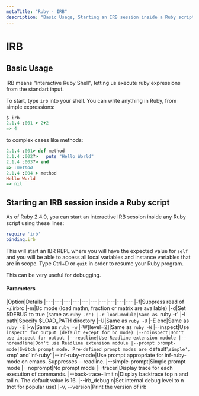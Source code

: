 ```yaml
---
metaTitle: "Ruby - IRB"
description: "Basic Usage, Starting an IRB session inside a Ruby script"
---
```


# IRB




## Basic Usage


IRB means "Interactive Ruby Shell", letting us execute ruby expressions from the standart input.

To start, type `irb` into your shell. You can write anything in Ruby, from simple expressions:

```ruby
$ irb
2.1.4 :001 > 2+2
=> 4

```

to complex cases like methods:

```ruby
2.1.4 :001> def method
2.1.4 :002?>   puts "Hello World"
2.1.4 :003?> end
=> :method
2.1.4 :004 > method
Hello World
=> nil

```



## Starting an IRB session inside a Ruby script


As of Ruby 2.4.0, you can start an interactive IRB session inside any Ruby script using these lines:

```ruby
require 'irb'
binding.irb

```

This will start an IBR REPL where you will have the expected value for `self` and you will be able to access all local variables and instance variables that are in scope.  Type Ctrl+D or `quit` in order to resume your Ruby program.

This can be very useful for debugging.



#### Parameters


|Option|Details
|---|---|---|---|---|---|---|---|---|---
|-f|Suppress read of ~/.irbrc
|-m|Bc mode (load mathn, fraction or matrix are available)
|-d|Set $DEBUG to true (same as `ruby -d')
|-r load-module|Same as `ruby -r'
|-I path|Specify $LOAD_PATH directory
|-U|Same as `ruby -U`
|-E enc|Same as `ruby -E`
|-w|Same as `ruby -w`
|-W[level=2]|Same as `ruby -W`
|--inspect|Use `inspect' for output (default except for bc mode)
|--noinspect|Don't use inspect for output
|--readline|Use Readline extension module
|--noreadline|Don't use Readline extension module
|--prompt prompt-mode|Switch prompt mode. Pre-defined prompt modes are `default',`simple', `xmp' and`inf-ruby'
|--inf-ruby-mode|Use prompt appropriate for inf-ruby-mode on emacs. Suppresses --readline.
|--simple-prompt|Simple prompt mode
|--noprompt|No prompt mode
|--tracer|Display trace for each execution of commands.
|--back-trace-limit n|Display backtrace top n and tail n. The default value is 16.
|--irb_debug n|Set internal debug level to n (not for popular use)
|-v, --version|Print the version of irb

